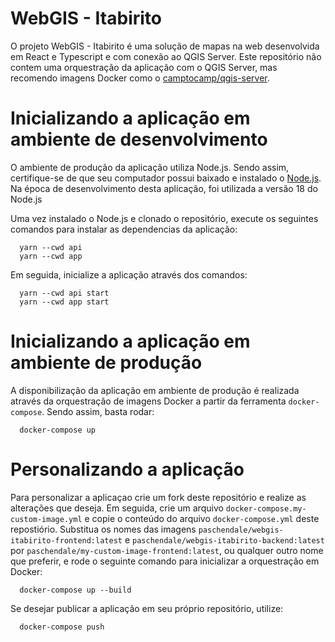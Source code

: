 # WebGIS - Itabirito

O projeto WebGIS - Itabirito é uma solução de mapas na web desenvolvida em React e Typescript e com conexão ao QGIS Server. Este repositório não contem uma orquestração da aplicação com o QGIS Server, mas recomendo imagens Docker como o [camptocamp/qgis-server](https://hub.docker.com/r/camptocamp/qgis-server).

# Inicializando a aplicação em ambiente de desenvolvimento

O ambiente de produção da aplicação utiliza Node.js. Sendo assim, certifique-se de que seu computador possui baixado e instalado o [Node.js](https://nodejs.org/en). Na época de desenvolvimento desta aplicação, foi utilizada a versão 18 do Node.js

Uma vez instalado o Node.js e clonado o repositório, execute os seguintes comandos para instalar as dependencias da aplicação:

```
  yarn --cwd api
  yarn --cwd app
```

Em seguida, inicialize a aplicação através dos comandos:

```
  yarn --cwd api start
  yarn --cwd app start
```

# Inicializando a aplicação em ambiente de produção

A disponibilização da aplicação em ambiente de produção é realizada através da orquestração de imagens Docker a partir da ferramenta `docker-compose`. Sendo assim, basta rodar:

```
  docker-compose up
```

# Personalizando a aplicação 

Para personalizar a aplicaçao crie um fork deste repositório e realize as alterações que deseja. Em seguida, crie um arquivo `docker-compose.my-custom-image.yml` e copie o conteúdo do arquivo `docker-compose.yml` deste repostiório. Substitua os nomes das imagens `paschendale/webgis-itabirito-frontend:latest` e `paschendale/webgis-itabirito-backend:latest` por `paschendale/my-custom-image-frontend:latest`, ou qualquer outro nome que preferir, e rode o seguinte comando para inicializar a orquestração em Docker:

```
  docker-compose up --build
```

Se desejar publicar a aplicação em seu próprio repositório, utilize:

```
  docker-compose push
```
